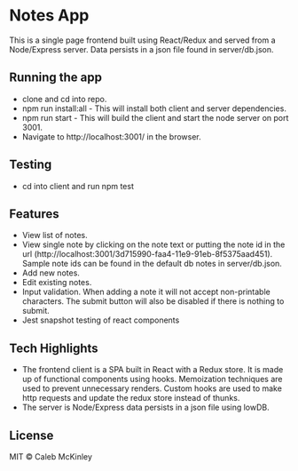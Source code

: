# Notes App

This is a single page frontend built using React/Redux and served from a Node/Express server. Data persists in a json file found in server/db.json.

## Running the app

- clone and cd into repo.
- npm run install:all - This will install both client and server dependencies.
- npm run start - This will build the client and start the node server on port 3001.
- Navigate to http://localhost:3001/ in the browser.

## Testing

- cd into client and run npm test

## Features

- View list of notes.
- View single note by clicking on the note text or putting the note id in the url (http://localhost:3001/3d715990-faa4-11e9-91eb-8f5375aad451). Sample note ids can be found in the default db notes in server/db.json.
- Add new notes.
- Edit existing notes.
- Input validation. When adding a note it will not accept non-printable characters. The submit button will also be disabled if there is nothing to submit.
- Jest snapshot testing of react components

## Tech Highlights

- The frontend client is a SPA built in React with a Redux store. It is made up of functional components using hooks. Memoization techniques are used to prevent unnecessary renders. Custom hooks are used to make http requests and update the redux store instead of thunks.
- The server is Node/Express data persists in a json file using lowDB.


## License

MIT © Caleb McKinley